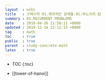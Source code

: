 ```yaml
---
layout  : wiki
title   : 구체수학 01.재귀적인 문제들.01.하노이의 탑
summary : 01.RECURRENT PROBLEMS
date    : 2018-04-26 21:58:11 +0900
updated : 2019-12-16 22:12:13 +0900
tag     : math
toc     : true
public  : true
parent  : study-concrete-math
latex   : true
---
```

* TOC
{:toc}

* [[tower-of-hanoi]]
